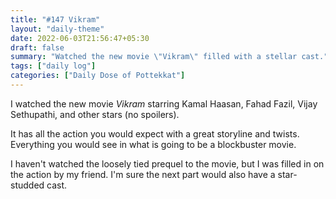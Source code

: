 ```yaml
---
title: "#147 Vikram"
layout: "daily-theme"
date: 2022-06-03T21:56:47+05:30
draft: false
summary: "Watched the new movie \"Vikram\" filled with a stellar cast."
tags: ["daily log"]
categories: ["Daily Dose of Pottekkat"]
---
```


I watched the new movie _Vikram_ starring Kamal Haasan, Fahad Fazil, Vijay Sethupathi, and other stars (no spoilers).

It has all the action you would expect with a great storyline and twists. Everything you would see in what is going to be a blockbuster movie.

I haven't watched the loosely tied prequel to the movie, but I was filled in on the action by my friend. I'm sure the next part would also have a star-studded cast.
